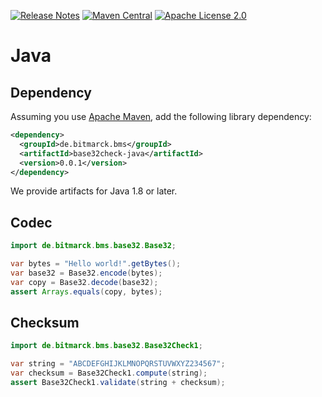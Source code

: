 <a href="https://github.com/bitmarck-service/base32check-java/releases/latest"><img src="https://img.shields.io/github/v/release/bitmarck-service/base32check-java?cacheSeconds=3600" alt="Release Notes"></a>
<a href="https://search.maven.org/artifact/de.bitmarck.bms/base32check-java"><img src="https://img.shields.io/maven-central/v/de.bitmarck.bms/base32check-java?cacheSeconds=3600" alt="Maven Central"></a>
<a href="https://www.apache.org/licenses/LICENSE-2.0"><img src="https://img.shields.io/github/license/bitmarck-service/base32check-scala?cacheSeconds=3600" alt="Apache License 2.0"></a>

# Java

## Dependency

Assuming you use [Apache Maven](http://maven.apache.org), add the following library dependency:

```xml
<dependency>
  <groupId>de.bitmarck.bms</groupId>
  <artifactId>base32check-java</artifactId>
  <version>0.0.1</version>
</dependency>
```

We provide artifacts for Java 1.8 or later.

## Codec

```java
import de.bitmarck.bms.base32.Base32;

var bytes = "Hello world!".getBytes();
var base32 = Base32.encode(bytes);
var copy = Base32.decode(base32);
assert Arrays.equals(copy, bytes);
```

## Checksum

```java
import de.bitmarck.bms.base32.Base32Check1;

var string = "ABCDEFGHIJKLMNOPQRSTUVWXYZ234567";
var checksum = Base32Check1.compute(string);
assert Base32Check1.validate(string + checksum);
```
